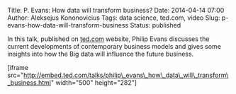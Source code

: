 Title: P. Evans: How data will transform business?
Date: 2014-04-14 07:00
Author: Aleksejus Kononovicius
Tags: data science, ted.com, video
Slug: p-evans-how-data-will-transform-business
Status: published

In this talk, published on
[ted.com](http://www.ted.com/talks/philip_evans_how_data_will_transform_business)
website, Philip Evans discusses the current developments of contemporary
business models and gives some insights into how the Big data will
influence the future business.

\[iframe
src="http://embed.ted.com/talks/philip\_evans\_how\_data\_will\_transform\_business.html"
width="500" height="282"\]
